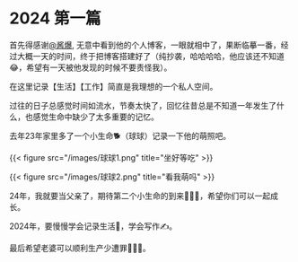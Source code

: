 # 2024 第一篇


首先得感谢[@酱爆](https://github.com/JiangBao), 无意中看到他的个人博客，一眼就相中了，果断临摹一番，经过大概一天的时间，终于把博客搭建好了（纯抄袭，哈哈哈哈，他应该还不知道😂，希望有一天被他发现的时候不要责怪我）。

在这里记录【生活】【工作】简直是我理想的一个私人空间。

过往的日子总感觉时间如流水，节奏太快了，回忆往昔总是不知道一年发生了什么，也感觉生命中缺少了太多重要的记忆。

去年23年家里多了一个小生命🐕（球球）记录一下他的萌照吧。

{{< figure src="/images/球球1.png" title="坐好等吃" >}}

{{< figure src="/images/球球2.png" title="看我萌吗" >}}

<!-- <img src="/images/球球2.pngstyle="zoom: 33%;" /> -->

24年，我就要当父亲了，期待第二个小生命的到来👨‍👩‍👧，希望你们可以一起成长。

2024年，要慢慢学会记录生活🤳，学会写作✍️。

最后希望老婆可以顺利生产少遭罪🙏🙏🙏。

